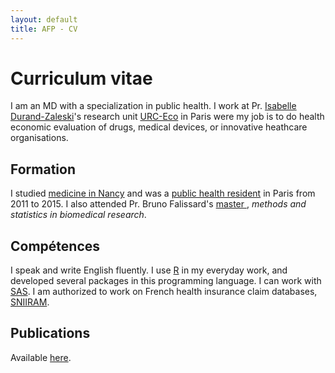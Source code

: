```yaml
---
layout: default
title: AFP - CV
---
```


# Curriculum vitae

I am an MD with a specialization in public health. I work at Pr. [Isabelle Durand-Zaleski](http://www.urc-eco.fr/Isabelle-DURAND-ZALESKI,6)'s research unit [URC-Eco](http://www.urc-eco.fr) in Paris were my job is to do health economic evaluation of drugs, medical devices, or innovative heathcare organisations.

## Formation

I studied [medicine in Nancy](http://www.medecine.univ-lorraine.fr/) and was a 
[public health resident](http://www.isp-paris.org/) in Paris from 2011 to 2015. I also attended Pr. Bruno Falissard's [master ](http://www.master-sante-publique.u-psud.fr/master-4.html), *methods and statistics in biomedical research*.

## Compétences

I speak and write English fluently. I use [R](https://cran.r-project.org/) in my everyday work, and developed several packages in this programming language. I can work with [SAS](https://www.sas.com).
I am authorized to work on French health insurance claim databases, 
[SNIIRAM](http://www.ameli.fr/l-assurance-maladie/statistiques-et-publications/sniiram/finalites-du-sniiram.php).

## Publications

Available [here](/en/papers).
